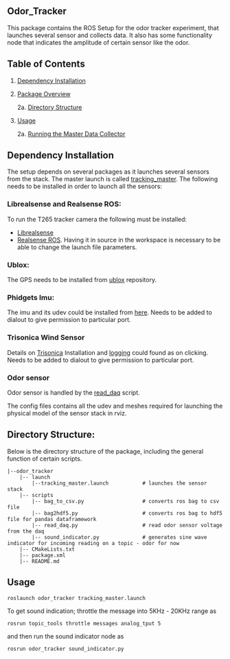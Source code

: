 ## Odor_Tracker

This package contains the ROS Setup for the odor tracker experiment, that launches several sensor and collects data. It also has some functionality node that indicates the amplitude of certain sensor like the odor.

## Table of Contents

1. [Dependency Installation](#dependency-installation)
2. [Package Overview](#package-overview)
    
    2a. [Directory Structure](#directory-structure)
3. [Usage](#usage)
    
    2a. [Running the Master Data Collector](#running-the-master-data-collector)

## Dependency Installation
The setup depends on several packages as it launches several sensors from the stack. The master launch is called [tracking_master](launch/tracking_master.launch). The following needs to be installed in order to launch all the sensors:

### Librealsense and Realsense ROS:

To run the T265 tracker camera the following must be installed:
* <a href="https://github.com/IntelRealSense/librealsense/blob/master/doc/installation.md">Librealsense</a>
* <a href="https://github.com/IntelRealSense/realsense-ros"> Realsense ROS</a>. Having it in source in the workspace is necessary to be able to change the launch file parameters.

### Ublox:
The GPS needs to be installed from <a href="https://github.com/KumarRobotics/ublox">ublox</a> repository.

### Phidgets Imu:
The imu and its udev could be installed from <a href="https://github.com/ros-drivers/phidgets_drivers">here</a>. Needs to be added to dialout to give permission to particular port.

### Trisonica Wind Sensor
Details on <a href ="https://github.com/florisvb/trisonica_ros">Trisonica</a> Installation and <a href = "https://github.com/florisvb/gps_wind_stationData"> logging</a> could found as on clicking. Needs to be added to dialout to give permission to particular port.

### Odor sensor
Odor sensor is handled by the [read_daq](scripts/read_daq.py) script.

The config files contains all the udev and meshes required for launching the physical model of the sensor stack in rviz.


## Directory Structure:
Below is the directory structure of the package, including the general function of certain scripts.

    |--odor_tracker
        |-- launch
            |--tracking_master.launch           # launches the sensor stack
        |-- scripts
            |-- bag_to_csv.py                   # converts ros bag to csv file
            |-- bag2hdf5.py                     # converts ros bag to hdf5 file for pandas dataframework
            |-- read_daq.py                     # read odor sensor voltage from the daq
            |-- sound_indicator.py              # generates sine wave indicator for incoming reading on a topic - odor for now
        |-- CMakeLists.txt
        |-- package.xml
        |-- README.md


## Usage
```
roslaunch odor_tracker tracking_master.launch
```
To get sound indication; throttle the message into 5KHz - 20KHz range as 
```
rosrun topic_tools throttle messages analog_tput 5
```
and then run the sound indicator node as
```
rosrun odor_tracker sound_indicator.py
```


